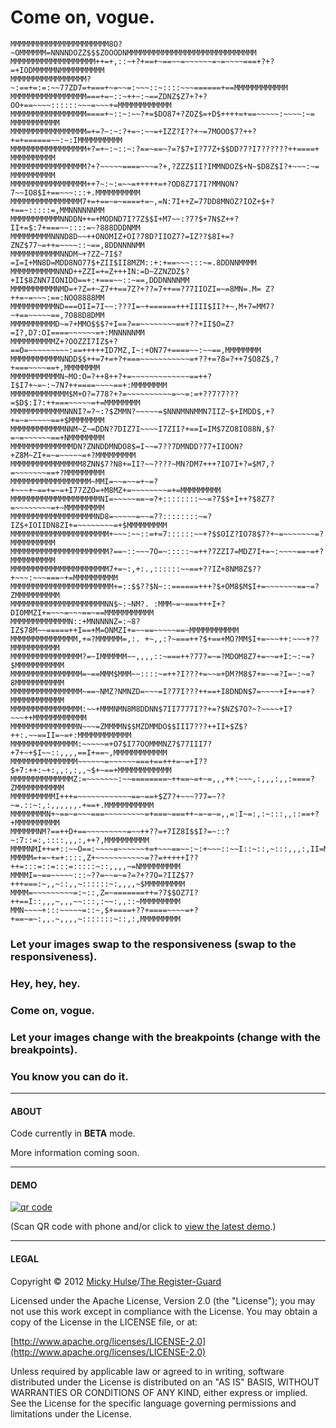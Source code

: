 # Come on, vogue.

```
MMMMMMMMMMMMMMMMMMMMMM8O?~OMMMMMM=NNNNDOZZ$$$ZOOODNMMMMMMMMMMMMMMMMMMMMMMMMMMMMM
MMMMMMMMMMMMMMMMMMM++=+,::~+?+==+~==~~=~~~~~~=~=~~~~===+?+?=+IODMMMMMNMMMMMMMMMM
MMMMMMMMMMMMMMMMM?~:==+=:=:~~77ZD7=+===+~=~~=:~~~::~::::~~~======+==MMMMMMMMMMMM
MMMMMMMMMMMMMMMMM===+=~::~++~:~==ZDNZ$Z7+?+?OO+==~~~~::::::~~~=~~~+=MMMMMMMMMMMM
MMMMMMMMMMMMMMMMM====+~::~:~~?+=$DO87+?ZOZ$=+D$++++=+==~~~~~:~~~~:~= MMMMMMMMMMM
MMMMMMMMMMMMMMMMM=+=?~:~:?+=~:~~=+IZZ?I??+~=7MOOO$7?++?+=+======~~:~:IMMMMMMMMMM
MMMMMMMMMMMMMMMMM+?=+~:~::~:?==~==~?=?$7+I?77Z+$$DD?7?I7??????++====+ MMMMMMMMMM
MMMMMMMMMMMMMMMMM?+?~~~~~====~~~=?+,?ZZZ$II?IMMNDOZ$+N~$D8Z$I?+~~~:~= MMMMMMMMMM
MMMMMMMMMMMMMMMMM++?~:~:=~~=+++++=+?OD8Z7I7I?MMNON?7~~IO8$I+==~~~:::+.MMMMMMMMMM
MMMMMMMMMMMMMMMM7+=+==~=~====+=~,=N:7I++Z=77DD8MNOZ?IOZ+$+?+==~:::::=,MMNNNNNNMM
MMMMMMMMMMMNNDDN++=+MODND7I?7Z$$I+M7~~:?7?$+7N$Z++?II+=$:7+===~~::::=~?888DDDNMM
MMMMMMMMMNNND8D~~++ONOMIZ+OI?78D?IIOZ7?=IZ??$8I+=?ZNZ$77~=++=~~~~::~==,8DDNNNNMM
MMMMMMMMMMMNNDM~+?ZZ~7I$?=I=I+MN8D=MDD8NO77$+ZII$II8MZM::+:+==~~~:::~=.8DDNNMMMM
MMMMMMMMMMNNND++ZZI=+=Z+++IN:=D~ZZNZDZ$?+II$8ZNN7IONIDO==+:+===~~::~==,DDDNNNNMM
MMMMMMMMMMNMD=+?Z=+~Z7++==7Z?+??=7++==?77IIOZI=~=8MN=.M= Z?++=~=~~~:==:NOO8888MM
MMMMMMMMMMND===OII=7I~~:???I=~+======+++IIII$II?+~,M+7=MM7?~+==~~~~~==,7O88D8DMM
MMMMMMMMMMD~=?+MMO$$$?+I==?==~~~~~~~~==+??+II$O=Z?=I?,D7:OI====~~~~~~=+:MNNNNNMM
MMMMMMMMMMZ+?OOZZI7IZ$+?==O=~~~~~~~~~:==+++++ID7MZ,I~:+ON77+====~~:~~==,MMMMMMMM
MMMMMMMMMMMNNDD$$++=7+=+?+===~~~~~~~~~~~=+??+=?8=?++7$O8Z$,?+===~~~~==+,MMMMMMMM
MMMMMMMMMMMN~MO:O=?++8++?+=~~~~~~~~~~~~~==++?I$I7+~=~:~7N7++====~~~~==+:MMMMMMMM
MMMMMMMMMMMMM$M+O?=778?+?=~~~~~~~~~~=~~=:=+??7?7???=$D$:I?:++===~~~~~=+=MMMMMMMM
MMMMMMMMMMMMNNNI?=?~:?$ZMMN?~~~~~=$NNNMNNMMN7IIZ~$+IMDD$,+?+=~=~~~~~==+$MMMMMMMM
MMMMMMMMMMMMNNM~Z~=DDN?7DIZ7I~~~~I7ZII?+==I=IM$7ZO8IO88N,$?=~=~~~~~~==+NMMMMMMMM
MMMMMMMMMMMMMMDN?ZNNDDMNDO8$=I~~=7??7DMNDD?77+IIOON?+Z8M~ZI+=~=~~~~~=+?MMMMMMMMM
MMMMMMMMMMMMMMMM8ZNN$7?N8+=II?~~????~MN?DM7+++?IO7I+?=$M7,?=~~~~~~~==+?MMMMMMMMM
MMMMMMMMMMMMMMMMMM~MMI=~~=~~=+~=?+~~~+~==+=~=+I77ZZO=+M8MZ+=~~~~~~~~=+=MMMMMMMMM
MMMMMMMMMMMMMMMMMMMMNI=~~~~~==~=?+::::::::~~=?7$$+I++?$8Z7?=~~~~~~~~=+~MMMMMMMMM
MMMMMMMMMMMMMMMMMMMND8=~~~~~=~~=??::::::::~=?IZ$+IOIIDN8ZI+=~~~~~~~~=+$MMMMMMMMM
MMMMMMMMMMMMMMMMMMMMMM+~~~:~~::=+=7::::::~~+?$$OIZ?IO78$7?+~=~~~~~~~=?MMMMMMMMMM
MMMMMMMMMMMMMMMMMMMMMM?==~::~~~7O=~:::::~=++?7ZZI7=MDZ7I+=~:~~~~==~=+?MMMMMMMMMM
MMMMMMMMMMMMMMMMMMMMMM7+=~:,+:.,::::::~~==+??IZ+8NM8Z$??+~~~:~~~===~+=MMMMMMMMMM
MMMMMMMMMMMMMMMMMMMMMMM+=::$$??$N~::======+++?$+OM8$M$I+=~~~~~~~==~=?ZMMMMMMMMMM
MMMMMMMMMMMMMMMMMMMMMNN$~:~NM?. :MMM~=~===+++I+?DIOMMZI+=~~~=~~~==~==MMMMMMMMMMM
MMMMMMMMMMMMMN::+MNNNNNZ=:~8?IZ$78M~~=====++I==+M=ONMZI+=~~==~~~~~==~MMMMMMMMMMM
MMMMMMMMMMMMMMM,+=?MMMMMM=,:. +~,,:?~===++?$+==+MO?MM$I+=~~~++:~~~+??MMMMMMMMMMM
MMMMMMMMMMMMMMMM?=~IMMMMMM~~,,,,::~===++?77?=~=?MDOM8Z7+=~~=+I:~:~=?$MMMMMMMMMMM
MMMMMMMMMMMMMMMM=~==MMM$MMM~~::::~=++?I???+=~~=+DM?M8$7+=~~=?I=~:~=?8MMMMMMMMMMM
MMMMMMMMMMMMMMMM~==~NMZ?NMNZD=~~~=I?77I???++==+I8DNDN$7=~~~~+I+=~=+?MMMMMMMMMMMM
MMMMMMMMMMMMMMMM:~~+MMMNMN8M8DDNN$7II7777I??+=?$NZ$7O?~?~~~~+I?~~~++MMMMMMMMMMMM
MMMMMMMMMMMMMMMN~~~=ZMMMMN$$MZDMMDO$$III7???++II+$Z$?++:.~~==II=~=+:MMMMMMMMMMMM
MMMMMMMMMMMMMMM:~~~~~=+O7$I77OOMMMNZ7$77III7?+7+~+$I~~::,,,,==I+==~,MMMMMMMMMMMM
MMMMMMMMMMMMMMM~~~~~~=~~~~~~===+==+++=~=+I??$+7:++:~+:,,:,:,,~$+~==+MMMMMMMMMMMM
MMMMMMMMMMMMMMZ:=~~~~~~~:~~========~++==~=+~=,,,++:~~~,:,,,:,,:====?ZMMMMMMMMMMM
MMMMMMMMMMI+++=~~~~~~~~~~~~==~==+$Z7?+~~~?77=~??~=.::~:,:,,,,,,.+==+.MMMMMMMMMMM
MMMMMMMMN+~==~=~~~===~~~~~~~~~=+===~===++~=~=~=,,=:I~=:,:~:::,,::==+?+MMMMMMMMMM
MMMMMMNM?==++D+==~~~~~~~~~=~~++??=+7IZ8I$$I?=~::?~:7::=:,::::,,,:,++?,MMMMMMMMMM
MMMMNMI++=+::~~O==:~~~~=~~~~~~+=+~~~==~~:~:+~~~::~~I::~::,~:::,,,:,II=MMMMMMMMMM
MMMMM=+=~+=+::::,Z+~~~~~~~~~~~=??=+++++I??++=:::=::=:::=:::::~::,,,,~=NMMMMMMMMM
MMMMI=~==~~~~~:::~??=~~=~=?=?+?7O=?IIZ$7?+++===:~,,~::,,~::::::~:,,,,~$MMMMMMMMM
MMMM=~~~~~~~~~=:~::,Z=~=======++=?7$$OZ7I?++==I::,,,~,,,~~:::,:~~:,,::~MMMMMMMMM
MMN~~~~+:::~~~~~=::~,$+====+??+====~~~~=+?+==~=~:,,.~,,,,~:::::::~::,:,MMMMMMMMM
```
### Let your images swap to the responsiveness (swap to the responsiveness).
### Hey, hey, hey.
### Come on, vogue.
### Let your images change with the breakpoints (change with the breakpoints).
### You know you can do it.

---

#### ABOUT

Code currently in **BETA** mode.

More information coming soon.

---

#### DEMO

[![qr code](http://chart.apis.google.com/chart?cht=qr&chl=http://registerguard.github.com/vogue/vogue/&chs=240x240)](http://registerguard.github.com/vogue/vogue/)

(Scan QR code with phone and/or click to [view the latest demo](http://registerguard.github.com/vogue/vogue/).)

---

#### LEGAL

Copyright © 2012 [Micky Hulse](http://hulse.me)/[The Register-Guard](http://www.registerguard.com)

Licensed under the Apache License, Version 2.0 (the "License"); you may not use this work except in compliance with the License. You may obtain a copy of the License in the LICENSE file, or at:

[http://www.apache.org/licenses/LICENSE-2.0](http://www.apache.org/licenses/LICENSE-2.0)

Unless required by applicable law or agreed to in writing, software distributed under the License is distributed on an "AS IS" BASIS, WITHOUT WARRANTIES OR CONDITIONS OF ANY KIND, either express or implied. See the License for the specific language governing permissions and limitations under the License.